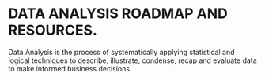 # DATA ANALYSIS ROADMAP AND RESOURCES.

Data Analysis is the process of systematically applying statistical and logical techniques to describe, illustrate, condense, recap and evaluate data to make informed business decisions.
